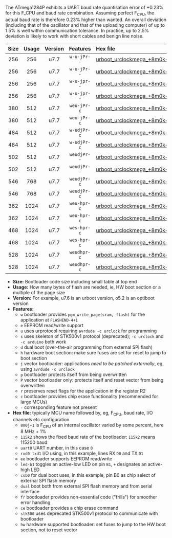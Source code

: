 The ATmega1284P exhibits a UART baud rate quantisation error of +0.23% for this F_CPU and baud rate combination. Assuming perfect F<sub>CPU</sub>, the actual baud rate is therefore 0.23% higher than wanted. An overall deviation (including that of the oscillator and that of the uploading computer) of up to 1.5% is well within communication tolerance. In practice, up to 2.5% deviation is likely to work with short cables and benign line noise.

|Size|Usage|Version|Features|Hex file|
|:-:|:-:|:-:|:-:|:--|
|256|256|u7.7|`w-u-jPr--`|[urboot_urclockmega_+8m0k+2_++19k2_uart0_rxd0_txd1_led+c7.hex](https://raw.githubusercontent.com/stefanrueger/urboot.hex/main/boards/urclockmega/internal_oscillator/fcpu_+8m0k+2/br_++19k2/urboot_urclockmega_+8m0k+2_++19k2_uart0_rxd0_txd1_led+c7.hex)|
|256|256|u7.7|`w-u-jPr--`|[urboot_urclockmega_+8m0k+2_++19k2_uart1_rxd2_txd3_led+c7.hex](https://raw.githubusercontent.com/stefanrueger/urboot.hex/main/boards/urclockmega/internal_oscillator/fcpu_+8m0k+2/br_++19k2/urboot_urclockmega_+8m0k+2_++19k2_uart1_rxd2_txd3_led+c7.hex)|
|256|256|u7.7|`w-u-jpr--`|[urboot_urclockmega_+8m0k+2_++19k2_uart0_rxd0_txd1_led+c7_fr.hex](https://raw.githubusercontent.com/stefanrueger/urboot.hex/main/boards/urclockmega/internal_oscillator/fcpu_+8m0k+2/br_++19k2/urboot_urclockmega_+8m0k+2_++19k2_uart0_rxd0_txd1_led+c7_fr.hex)|
|256|256|u7.7|`w-u-jpr--`|[urboot_urclockmega_+8m0k+2_++19k2_uart1_rxd2_txd3_led+c7_fr.hex](https://raw.githubusercontent.com/stefanrueger/urboot.hex/main/boards/urclockmega/internal_oscillator/fcpu_+8m0k+2/br_++19k2/urboot_urclockmega_+8m0k+2_++19k2_uart1_rxd2_txd3_led+c7_fr.hex)|
|380|512|u7.7|`weu-jPr-c`|[urboot_urclockmega_+8m0k+2_++19k2_uart0_rxd0_txd1_ee_led+c7_fr_ce.hex](https://raw.githubusercontent.com/stefanrueger/urboot.hex/main/boards/urclockmega/internal_oscillator/fcpu_+8m0k+2/br_++19k2/urboot_urclockmega_+8m0k+2_++19k2_uart0_rxd0_txd1_ee_led+c7_fr_ce.hex)|
|380|512|u7.7|`weu-jPr-c`|[urboot_urclockmega_+8m0k+2_++19k2_uart1_rxd2_txd3_ee_led+c7_fr_ce.hex](https://raw.githubusercontent.com/stefanrueger/urboot.hex/main/boards/urclockmega/internal_oscillator/fcpu_+8m0k+2/br_++19k2/urboot_urclockmega_+8m0k+2_++19k2_uart1_rxd2_txd3_ee_led+c7_fr_ce.hex)|
|484|512|u7.7|`w-udjPr-c`|[urboot_urclockmega_+8m0k+2_++19k2_uart0_rxd0_txd1_led+c7_csb3_dual_fr_ce.hex](https://raw.githubusercontent.com/stefanrueger/urboot.hex/main/boards/urclockmega/internal_oscillator/fcpu_+8m0k+2/br_++19k2/urboot_urclockmega_+8m0k+2_++19k2_uart0_rxd0_txd1_led+c7_csb3_dual_fr_ce.hex)|
|484|512|u7.7|`w-udjPr-c`|[urboot_urclockmega_+8m0k+2_++19k2_uart1_rxd2_txd3_led+c7_csb3_dual_fr_ce.hex](https://raw.githubusercontent.com/stefanrueger/urboot.hex/main/boards/urclockmega/internal_oscillator/fcpu_+8m0k+2/br_++19k2/urboot_urclockmega_+8m0k+2_++19k2_uart1_rxd2_txd3_led+c7_csb3_dual_fr_ce.hex)|
|502|512|u7.7|`weudjPr--`|[urboot_urclockmega_+8m0k+2_++19k2_uart0_rxd0_txd1_ee_led+c7_csb3_dual_fr.hex](https://raw.githubusercontent.com/stefanrueger/urboot.hex/main/boards/urclockmega/internal_oscillator/fcpu_+8m0k+2/br_++19k2/urboot_urclockmega_+8m0k+2_++19k2_uart0_rxd0_txd1_ee_led+c7_csb3_dual_fr.hex)|
|502|512|u7.7|`weudjPr--`|[urboot_urclockmega_+8m0k+2_++19k2_uart1_rxd2_txd3_ee_led+c7_csb3_dual_fr.hex](https://raw.githubusercontent.com/stefanrueger/urboot.hex/main/boards/urclockmega/internal_oscillator/fcpu_+8m0k+2/br_++19k2/urboot_urclockmega_+8m0k+2_++19k2_uart1_rxd2_txd3_ee_led+c7_csb3_dual_fr.hex)|
|546|768|u7.7|`weudjPr-c`|[urboot_urclockmega_+8m0k+2_++19k2_uart0_rxd0_txd1_ee_led+c7_csb3_dual_fr_ce.hex](https://raw.githubusercontent.com/stefanrueger/urboot.hex/main/boards/urclockmega/internal_oscillator/fcpu_+8m0k+2/br_++19k2/urboot_urclockmega_+8m0k+2_++19k2_uart0_rxd0_txd1_ee_led+c7_csb3_dual_fr_ce.hex)|
|546|768|u7.7|`weudjPr-c`|[urboot_urclockmega_+8m0k+2_++19k2_uart1_rxd2_txd3_ee_led+c7_csb3_dual_fr_ce.hex](https://raw.githubusercontent.com/stefanrueger/urboot.hex/main/boards/urclockmega/internal_oscillator/fcpu_+8m0k+2/br_++19k2/urboot_urclockmega_+8m0k+2_++19k2_uart1_rxd2_txd3_ee_led+c7_csb3_dual_fr_ce.hex)|
|362|1024|u7.7|`weu-hpr-c`|[urboot_urclockmega_+8m0k+2_++19k2_uart0_rxd0_txd1_ee_led+c7_fr_ce_hw.hex](https://raw.githubusercontent.com/stefanrueger/urboot.hex/main/boards/urclockmega/internal_oscillator/fcpu_+8m0k+2/br_++19k2/urboot_urclockmega_+8m0k+2_++19k2_uart0_rxd0_txd1_ee_led+c7_fr_ce_hw.hex)|
|362|1024|u7.7|`weu-hpr-c`|[urboot_urclockmega_+8m0k+2_++19k2_uart1_rxd2_txd3_ee_led+c7_fr_ce_hw.hex](https://raw.githubusercontent.com/stefanrueger/urboot.hex/main/boards/urclockmega/internal_oscillator/fcpu_+8m0k+2/br_++19k2/urboot_urclockmega_+8m0k+2_++19k2_uart1_rxd2_txd3_ee_led+c7_fr_ce_hw.hex)|
|468|1024|u7.7|`wes-hpr-c`|[urboot_urclockmega_+8m0k+2_++19k2_uart0_rxd0_txd1_ee_led+c7_fr_ce_stk500_hw.hex](https://raw.githubusercontent.com/stefanrueger/urboot.hex/main/boards/urclockmega/internal_oscillator/fcpu_+8m0k+2/br_++19k2/urboot_urclockmega_+8m0k+2_++19k2_uart0_rxd0_txd1_ee_led+c7_fr_ce_stk500_hw.hex)|
|468|1024|u7.7|`wes-hpr-c`|[urboot_urclockmega_+8m0k+2_++19k2_uart1_rxd2_txd3_ee_led+c7_fr_ce_stk500_hw.hex](https://raw.githubusercontent.com/stefanrueger/urboot.hex/main/boards/urclockmega/internal_oscillator/fcpu_+8m0k+2/br_++19k2/urboot_urclockmega_+8m0k+2_++19k2_uart1_rxd2_txd3_ee_led+c7_fr_ce_stk500_hw.hex)|
|528|1024|u7.7|`weudhpr-c`|[urboot_urclockmega_+8m0k+2_++19k2_uart0_rxd0_txd1_ee_led+c7_csb3_dual_fr_ce_hw.hex](https://raw.githubusercontent.com/stefanrueger/urboot.hex/main/boards/urclockmega/internal_oscillator/fcpu_+8m0k+2/br_++19k2/urboot_urclockmega_+8m0k+2_++19k2_uart0_rxd0_txd1_ee_led+c7_csb3_dual_fr_ce_hw.hex)|
|528|1024|u7.7|`weudhpr-c`|[urboot_urclockmega_+8m0k+2_++19k2_uart1_rxd2_txd3_ee_led+c7_csb3_dual_fr_ce_hw.hex](https://raw.githubusercontent.com/stefanrueger/urboot.hex/main/boards/urclockmega/internal_oscillator/fcpu_+8m0k+2/br_++19k2/urboot_urclockmega_+8m0k+2_++19k2_uart1_rxd2_txd3_ee_led+c7_csb3_dual_fr_ce_hw.hex)|

- **Size:** Bootloader code size including small table at top end
- **Usage:** How many bytes of flash are needed, ie, HW boot section or a multiple of the page size
- **Version:** For example, u7.6 is an urboot version, o5.2 is an optiboot version
- **Features:**
  + `w` bootloader provides `pgm_write_page(sram, flash)` for the application at `FLASHEND-4+1`
  + `e` EEPROM read/write support
  + `u` uses urprotocol requiring `avrdude -c urclock` for programming
  + `s` uses skeleton of STK500v1 protocol (deprecated); `-c urclock` and `-c arduino` both work
  + `d` dual boot (over-the-air programming from external SPI flash)
  + `h` hardware boot section: make sure fuses are set for reset to jump to boot section
  + `j` vector bootloader: applications *need to be patched externally*, eg, using `avrdude -c urclock`
  + `p` bootloader protects itself from being overwritten
  + `P` vector bootloader only: protects itself and reset vector from being overwritten
  + `r` preserves reset flags for the application in the register R2
  + `c` bootloader provides chip erase functionality (recommended for large MCUs)
  + `-` corresponding feature not present
- **Hex file:** typically MCU name followed by, eg, F<sub>CPU</sub>, baud rate, I/O channels etc configuration
  + `8m0j+1` is F<sub>CPU</sub> of an internal oscillator varied by some percent, here 8 MHz + 1%
  + `115k2` shows the fixed baud rate of the bootloader: `115k2` means 115200 baud
  + `uart0` UART number, in this case `0`
  + `rxd0 txd1` I/O using, in this example, lines RX `D0` and TX `D1`
  + `ee` bootloader supports EEPROM read/write
  + `led-b1` toggles an active-low LED on pin `B1`, `+` designates an active-high LED
  + `csb0` for dual boot uses, in this example, pin B0 as chip select of external SPI flash memory
  + `dual` boot both from external SPI flash memory and from serial interface
  + `fr` bootloader provides non-essential code ("frills") for smoother error handling
  + `ce` bootloader provides a chip erase command
  + `stk500` uses deprecated STK500v1 protocol to communicate with bootloader
  + `hw` hardware supported bootloader: set fuses to jump to the HW boot section, not to reset vector
